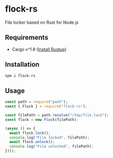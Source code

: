 # flock-rs

File locker based on Rust for Node.js

## Requirements

- Cargo v^1.8 ([Install Rustup](https://www.rust-lang.org/tools/install))

## Installation

```sh
npm i flock-rs
```

## Usage

```javascript
const path = require("path");
const { Flock } = require("flock-rs");

const filePath = path.resolve("/tmp/file.lock");
const flock = new Flock(filePath);

(async () => {
  await flock.lock();
  console.log("File locked", filePath);
  await flock.unlock();
  console.log("File unlocked", filePath);
})();
```
